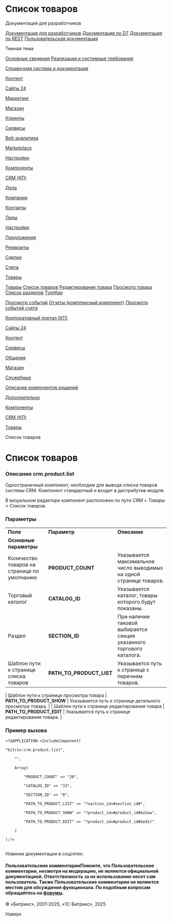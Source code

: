 # Список товаров

Документация для разработчиков

[Документация для разработчиков](https://dev.1c-bitrix.ru/api_help/)
[Документация по D7](https://dev.1c-bitrix.ru/api_d7/)
[Документация по REST](https://dev.1c-bitrix.ru/rest_help/)
[Пользовательская документация](https://dev.1c-bitrix.ru/user_help/)

Темная тема

[Основные сведения](/user_help/index.php)
[Реализация и системные требования](/user_help/reqintro.php)

[Справочная система и документация](/user_help/help/index.php)

[Контент](/user_help/content/index.php)

[Сайты 24](/user_help/sites24/index.php)

[Маркетинг](/user_help/marketing/index.php)

[Магазин](/user_help/store/index.php)

[Клиенты](/user_help/clients/index.php)

[Сервисы](/user_help/service/index.php)

[Веб-аналитика](/user_help/statistic/index.php)

[Marketplace](/user_help/marketplace/index.php)

[Настройки](/user_help/settings/index.php)

[Компоненты](/user_help/components/index.php)

[CRM (КП)](/user_help/components/crm/index.php)

[Дела](/user_help/components/crm/crm_activity/index.php)

[Компании](/user_help/components/crm/crm_company/index.php)

[Контакты](/user_help/components/crm/crm.contact/index.php)

[Лиды](/user_help/components/crm/crm_lead/index.php)

[Настройки](/user_help/components/crm/crm_config/index.php)

[Предложения](/user_help/components/crm/crm_quote/index.php)

[Реквизиты](/user_help/components/crm/crm_requisite/index.php)

[Сделки](/user_help/components/crm/crm_deal/index.php)

[Счета](/user_help/components/crm/crm_invoice/index.php)

[Товары](/user_help/components/crm/crm_product/index.php)

[Товары](/user_help/components/crm/crm_product/crm_product.php)
[Список товаров](/user_help/components/crm/crm_product/product_list.php)
[Редактирование товара](/user_help/components/crm/crm_product/product_edit.php)
[Просмотр товара](/user_help/components/crm/crm_product/product_show.php)
[Список разделов](/user_help/components/crm/crm_product/product_section.php)
[Туллбар](/user_help/components/crm/crm_product/product_menu.php)

[Просмотр событий](/user_help/components/crm/event_view.php)
[Отчеты (комплексный компонент)](/user_help/components/crm/crm_report.php)
[Просмотр событий счета](/user_help/components/crm/invoice_events.php)

[Корпоративный портал (КП)](/user_help/components/intranet/index.php)

[Сайты 24](/user_help/components/landing/index.php)

[Контент](/user_help/components/content/index.php)

[Сервисы](/user_help/components/services/index.php)

[Общение](/user_help/components/obschenie/index.php)

[Магазин](/user_help/components/magazin/index.php)

[Служебные](/user_help/components/sluzhebnie/index.php)

[Описание компонентов решений](/user_help/description_decisions/index.php)

[Дополнительно](/user_help/additional/index.php)

[Компоненты](/user_help/components/index.php)

[CRM (КП)](/user_help/components/crm/index.php)

[Товары](/user_help/components/crm/crm_product/index.php)

Список товаров

# Список товаров

### Описание **crm.product.list**

Одностраничный компонент, необходим для вывода списка товаров системы CRM. Компонент стандартный и входит в дистрибутив модуля.

В визуальном редакторе компонент расположен по пути *CRM > Товары > Список товаров*.

### Параметры

|  |  |  |
| --- | --- | --- |
| **Поле** | **Параметр** | **Описание** |
| **Основные параметры** | | |
| Количество товаров на странице по умолчанию | **PRODUCT\_COUNT** | Указывается максимальное число выводимых на одной странице товаров. |
| Торговый каталог | **CATALOG\_ID** | Указывается каталог, товары которого будут показаны. |
| Раздел | **SECTION\_ID** | При наличии таковой выбирается секция указанного торгового каталога. |
| Шаблон пути к странице списка товаров | **PATH\_TO\_PRODUCT\_LIST** | Указывается путь к странице с перечнем товаров. |
  
| Шаблон пути к странице просмотра товара | **PATH\_TO\_PRODUCT\_SHOW** | Указывается путь к странице детального просмотра товара. |
| Шаблон пути к странице редактирования товара | **PATH\_TO\_PRODUCT\_EDIT** | Указывается путь к странице редактирования товара. |

### Пример вызова

```
<?$APPLICATION->IncludeComponent(
"bitrix:crm.product.list",
	"",
	Array(
		"PRODUCT_COUNT" => "20",
		"CATALOG_ID" => "33",
		"SECTION_ID" => "0",
		"PATH_TO_PRODUCT_LIST" => "?section_id=#section_id#",
		"PATH_TO_PRODUCT_SHOW" => "?product_id=#product_id#&show",
		"PATH_TO_PRODUCT_EDIT" => "?product_id=#product_id#&edit"
	)
);?>

```

Новинки документации в соцсетях:

#### Пользовательские комментарииПомните, что Пользовательские комментарии, несмотря на модерацию, не являются официальной документацией. Ответственность за их использование несет сам пользователь. Также Пользовательские комментарии не являются местом для обсуждения функционала. По подобным вопросам обращайтесь на [форумы](http://dev.1c-bitrix.ru/community/forums/group1/).

© «Битрикс», 2001-2025, «1С-Битрикс», 2025

Наверх